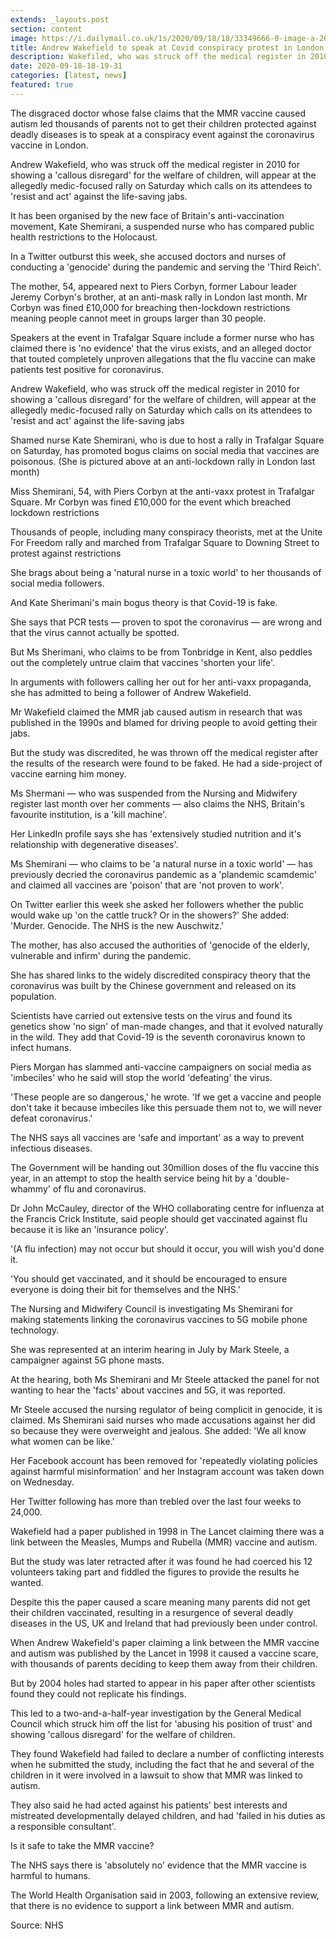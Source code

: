 ```yaml
---
extends: _layouts.post
section: content
image: https://i.dailymail.co.uk/1s/2020/09/18/18/33349666-0-image-a-26_1600448847156.jpg 
title: Andrew Wakefield to speak at Covid conspiracy protest in London 
description: Wakefiled, who was struck off the medical register in 2010, will speak at the conspiracy rally in Trafalgar Square, London, hosted by suspended nurse Kate Shemirani (left). 
date: 2020-09-18-18-19-31 
categories: [latest, news] 
featured: true 
--- 
```

The disgraced doctor whose false claims that the MMR vaccine caused autism led thousands of parents not to get their children protected against deadly diseases is to speak at a conspiracy event against the coronavirus vaccine in London.

Andrew Wakefield, who was struck off the medical register in 2010 for showing a 'callous disregard' for the welfare of children, will appear at the allegedly medic-focused rally on Saturday which calls on its attendees to 'resist and act' against the life-saving jabs.

It has been organised by the new face of Britain's anti-vaccination movement, Kate Shemirani, a suspended nurse who has compared public health restrictions to the Holocaust.

In a Twitter outburst this week, she accused doctors and nurses of conducting a 'genocide' during the pandemic and serving the 'Third Reich'.

The mother, 54, appeared next to Piers Corbyn, former Labour leader Jeremy Corbyn's brother, at an anti-mask rally in London last month. Mr Corbyn was fined £10,000 for breaching then-lockdown restrictions meaning people cannot meet in groups larger than 30 people. 

Speakers at the event in Trafalgar Square include a former nurse who has claimed there is 'no evidence' that the virus exists, and an alleged doctor that touted completely unproven allegations that the flu vaccine can make patients test positive for coronavirus.

Andrew Wakefield, who was struck off the medical register in 2010 for showing a 'callous disregard' for the welfare of children, will appear at the allegedly medic-focused rally on Saturday which calls on its attendees to 'resist and act' against the life-saving jabs

Shamed nurse Kate Shemirani, who is due to host a rally in Trafalgar Square on Saturday, has promoted bogus claims on social media that vaccines are poisonous. (She is pictured above at an anti-lockdown rally in London last month)

Miss Shemirani, 54, with Piers Corbyn at the anti-vaxx protest in Trafalgar Square. Mr Corbyn was fined £10,000 for the event which breached lockdown restrictions

Thousands of people, including many conspiracy theorists, met at the Unite For Freedom rally and marched from Trafalgar Square to Downing Street to protest against restrictions

She brags about being a 'natural nurse in a toxic world' to her thousands of social media followers. 

And Kate Sherimani's main bogus theory is that Covid-19 is fake.

She says that PCR tests — proven to spot the coronavirus — are wrong and that the virus cannot actually be spotted. 

But Ms Sherimani, who claims to be from Tonbridge in Kent, also peddles out the completely untrue claim that vaccines 'shorten your life'. 

In arguments with followers calling her out for her anti-vaxx propaganda, she has admitted to being a follower of Andrew Wakefield.

Mr Wakefield claimed the MMR jab caused autism in research that was published in the 1990s and blamed for driving people to avoid getting their jabs. 

But the study was discredited, he was thrown off the medical register after the results of the research were found to be faked. He had a side-project of vaccine earning him money.

Ms Shermani — who was suspended from the Nursing and Midwifery register last month over her comments — also claims the NHS, Britain's favourite institution, is a 'kill machine'. 

Her LinkedIn profile says she has 'extensively studied nutrition and it's relationship with degenerative diseases'.

Ms Shemirani — who claims to be 'a natural nurse in a toxic world' — has previously decried the coronavirus pandemic as a 'plandemic scamdemic' and claimed all vaccines are 'poison' that are 'not proven to work'.

On Twitter earlier this week she asked her followers whether the public would wake up 'on the cattle truck? Or in the showers?' She added: 'Murder. Genocide. The NHS is the new Auschwitz.' 

The mother, has also accused the authorities of 'genocide of the elderly, vulnerable and infirm' during the pandemic.

She has shared links to the widely discredited conspiracy theory that the coronavirus was built by the Chinese government and released on its population. 

Scientists have carried out extensive tests on the virus and found its genetics show 'no sign' of man-made changes, and that it evolved naturally in the wild. They add that Covid-19 is the seventh coronavirus known to infect humans.

Piers Morgan has slammed anti-vaccine campaigners on social media as 'imbeciles' who he said will stop the world 'defeating' the virus.

'These people are so dangerous,' he wrote. 'If we get a vaccine and people don't take it because imbeciles like this persuade them not to, we will never defeat coronavirus.'

The NHS says all vaccines are 'safe and important' as a way to prevent infectious diseases.

The Government will be handing out 30million doses of the flu vaccine this year, in an attempt to stop the health service being hit by a 'double-whammy' of flu and coronavirus.

Dr John McCauley, director of the WHO collaborating centre for influenza at the Francis Crick Institute, said people should get vaccinated against flu because it is like an 'insurance policy'.

'(A flu infection) may not occur but should it occur, you will wish you'd done it.

'You should get vaccinated, and it should be encouraged to ensure everyone is doing their bit for themselves and the NHS.'

The Nursing and Midwifery Council is investigating Ms Shemirani for making statements linking the coronavirus vaccines to 5G mobile phone technology.

She was represented at an interim hearing in July by Mark Steele, a campaigner against 5G phone masts.

At the hearing, both Ms Shemirani and Mr Steele attacked the panel for not wanting to hear the 'facts' about vaccines and 5G, it was reported.

Mr Steele accused the nursing regulator of being complicit in genocide, it is claimed. Ms Shemirani said nurses who made accusations against her did so because they were overweight and jealous. She added: 'We all know what women can be like.'

Her Facebook account has been removed for 'repeatedly violating policies against harmful misinformation' and her Instagram account was taken down on Wednesday.

Her Twitter following has more than trebled over the last four weeks to 24,000.

Wakefield had a paper published in 1998 in The Lancet claiming there was a link between the Measles, Mumps and Rubella (MMR) vaccine and autism.

But the study was later retracted after it was found he had coerced his 12 volunteers taking part and fiddled the figures to provide the results he wanted.

Despite this the paper caused a scare meaning many parents did not get their children vaccinated, resulting in a resurgence of several deadly diseases in the US, UK and Ireland that had previously been under control.

When Andrew Wakefield's paper claiming a link between the MMR vaccine and autism was published by the Lancet in 1998 it caused a vaccine scare, with thousands of parents deciding to keep them away from their children.

But by 2004 holes had started to appear in his paper after other scientists found they could not replicate his findings.

This led to a two-and-a-half-year investigation by the General Medical Council which struck him off the list for 'abusing his position of trust' and showing 'callous disregard' for the welfare of children.

They found Wakefield had failed to declare a number of conflicting interests when he submitted the study, including the fact that he and several of the children in it were involved in a lawsuit to show that MMR was linked to autism.

They also said he had acted against his patients' best interests and mistreated developmentally delayed children, and had 'failed in his duties as a responsible consultant'.

Is it safe to take the MMR vaccine?

The NHS says there is 'absolutely no' evidence that the MMR vaccine is harmful to humans.

The World Health Organisation said in 2003, following an extensive review, that there is no evidence to support a link between MMR and autism.

Source: NHS

